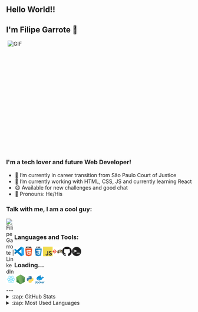 <h2>Hello World!!</h2> 

## I'm Filipe Garrote  👋

 <img align="right" alt="GIF" src="https://camo.githubusercontent.com/683e2187241c641430216c864ce93fc5a0e0dfb232c5a01d1c54b54d63aa8cb2/68747470733a2f2f63646e2e6472696262626c652e636f6d2f75736572732f313136323037372f73637265656e73686f74732f333834383931342f70726f6772616d6d65722e676966" width="500" height="320" />


### I'm a tech lover and future Web Developer!
- 🔭 I’m currently in career transition from São Paulo Court of Justice
- 🌱 I’m currently working with HTML, CSS, JS and currently learning React
- 😄 Available for new challenges and good chat 
- 💬 Pronouns: He/His


### Talk with me, I am a cool guy:
[<img align="left" alt="Filipe Garrote | LinkedIn" width="22px" src="https://cdn.jsdelivr.net/npm/simple-icons@v3/icons/linkedin.svg" />][linkedin]

<br />

### Languages and Tools:<br>

<img align="left" alt="Visual Studio Code" width="26px" src="https://raw.githubusercontent.com/github/explore/80688e429a7d4ef2fca1e82350fe8e3517d3494d/topics/visual-studio-code/visual-studio-code.png" />
<img align="left" alt="HTML5" width="26px" src="https://raw.githubusercontent.com/github/explore/80688e429a7d4ef2fca1e82350fe8e3517d3494d/topics/html/html.png" />
<img align="left" alt="CSS3" width="26px" src="https://raw.githubusercontent.com/github/explore/80688e429a7d4ef2fca1e82350fe8e3517d3494d/topics/css/css.png" />
<img align="left" alt="JavaScript" width="26px" src="https://raw.githubusercontent.com/github/explore/80688e429a7d4ef2fca1e82350fe8e3517d3494d/topics/javascript/javascript.png" />
<img align="left" alt="Git" width="26px" src="https://raw.githubusercontent.com/github/explore/80688e429a7d4ef2fca1e82350fe8e3517d3494d/topics/git/git.png" />
<img align="left" alt="GitHub" width="26px" src="https://raw.githubusercontent.com/github/explore/78df643247d429f6cc873026c0622819ad797942/topics/github/github.png" />
<img align="left" alt="Terminal" width="26px" src="https://raw.githubusercontent.com/github/explore/80688e429a7d4ef2fca1e82350fe8e3517d3494d/topics/terminal/terminal.png" />
<br />




<h3>Loading...</h3>


<img align="left" alt="React" width="26px" src="https://raw.githubusercontent.com/github/explore/80688e429a7d4ef2fca1e82350fe8e3517d3494d/topics/react/react.png" />
<img align="left" alt="Node.js" width="26px" src="https://raw.githubusercontent.com/github/explore/80688e429a7d4ef2fca1e82350fe8e3517d3494d/topics/nodejs/nodejs.png" />
<img align="left" alt="python" width="26px" src="https://raw.githubusercontent.com/github/explore/80688e429a7d4ef2fca1e82350fe8e3517d3494d/topics/python/python.png" />
<img align="left" alt="Docker" width="26px" src="https://raw.githubusercontent.com/github/explore/80688e429a7d4ef2fca1e82350fe8e3517d3494d/topics/docker/docker.png" />



<br />
<br />
---

<details>
  <summary>:zap: GitHub Stats</summary>

  <img align="left" alt="Filipe's GitHub Stats" src="https://github-readme-stats.vercel.app/api?username=FilipeGarroteDev&show_icons=true&hide_border=true" />

</details>

<details>
  <summary>:zap: Most Used Languages</summary>

<img align="left" alt="Filipe's GitHub Top Languages" src="https://github-readme-stats.vercel.app/api/top-langs/?username=FilipeGarroteDev" />

</details>

[instagram]: https://www.instagram.com/garrote94/
[linkedin]: https://www.linkedin.com/in/filipegarrote/
